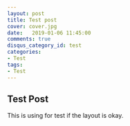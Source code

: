 ```yaml
---
layout: post
title: Test post
cover: cover.jpg
date:   2019-01-06 11:45:00
comments: true
disqus_category_id: test
categories: 
- Test
tags:
- Test
---
```


## Test Post

This is using for test if the layout is okay.

